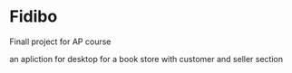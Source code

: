 # Fidibo
Finall project for AP course

an apliction for desktop for a book store with customer and seller section
